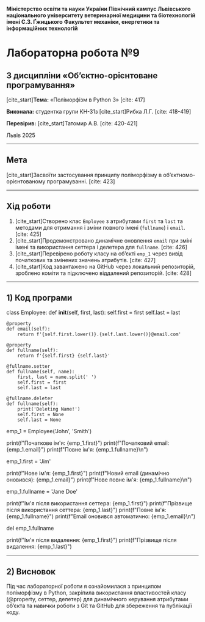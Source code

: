 **Міністерство освіти та науки України**
**Північний кампус Львівського національного університету ветеринарної медицини та біотехнологій імені С.З. Ґжицького**
**Факультет механіки, енергетики та інформаційних технологій**

# Лабораторна робота №9
## З дисципліни «Об’єктно-орієнтоване програмування»

[cite_start]**Тема:** «Поліморфізм в Python 3» [cite: 417]

**Виконала:** студентка групи КН-31з
[cite_start]Рибка Л.Г. [cite: 418-419]

**Перевірив:** 
[cite_start]Татомир А.В. [cite: 420-421]

Львів 2025

---

## Мета
[cite_start]Засвоїти застосування принципу поліморфізму в об’єктномо-орієнтованому програмуванні. [cite: 423]

---

## Хід роботи
1.  [cite_start]Створено клас `Employee` з атрибутами `first` та `last` та методами для отримання і зміни повного імені (`fullname`) і `email`. [cite: 425]
2.  [cite_start]Продемонстровано динамічне оновлення `email` при зміні імені та використання сеттера і делетера для `fullname`. [cite: 426]
3.  [cite_start]Перевірено роботу класу на об’єкті `emp_1` через вивід початкових та змінених значень атрибутів. [cite: 427]
4.  [cite_start]Код завантажено на GitHub через локальний репозиторій, зроблено коміти та підключено віддалений репозиторій. [cite: 428]

---

## 1) Код програми
class Employee:
    def __init__(self, first, last):
        self.first = first
        self.last = last

    @property
    def email(self):
        return f'{self.first.lower()}.{self.last.lower()}@email.com'

    @property
    def fullname(self):
        return f'{self.first} {self.last}'

    @fullname.setter
    def fullname(self, name):
        first, last = name.split(' ')
        self.first = first
        self.last = last

    @fullname.deleter
    def fullname(self):
        print('Deleting Name!')
        self.first = None
        self.last = None

emp_1 = Employee('John', 'Smith')

print(f"Початкове ім'я: {emp_1.first}")
print(f"Початковий email: {emp_1.email}")
print(f"Повне ім'я: {emp_1.fullname}\n")

emp_1.first = 'Jim'

print(f"Нове ім'я: {emp_1.first}")
print(f"Новий email (динамічно оновився): {emp_1.email}")
print(f"Нове повне ім'я: {emp_1.fullname}\n")

emp_1.fullname = 'Jane Doe'

print(f"Ім'я після використання сеттера: {emp_1.first}")
print(f"Прізвище після використання сеттера: {emp_1.last}")
print(f"Повне ім'я: {emp_1.fullname}")
print(f"Email оновився автоматично: {emp_1.email}\n")

del emp_1.fullname

print(f"Ім'я після видалення: {emp_1.first}")
print(f"Прізвище після видалення: {emp_1.last}")

---

## 2) Висновок
Під час лабораторної роботи я ознайомилася з принципом поліморфізму в Python, закріпила використання властивостей класу (@property, сеттер, делетер) для динамічного керування атрибутами об’єкта та навички роботи з Git та GitHub для збереження та публікації коду.